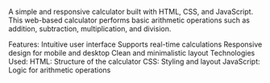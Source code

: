 A simple and responsive calculator built with HTML, CSS, and JavaScript. This web-based calculator performs basic arithmetic operations such as addition, subtraction, multiplication, and division.

Features:
Intuitive user interface
Supports real-time calculations
Responsive design for mobile and desktop
Clean and minimalistic layout
Technologies Used:
HTML: Structure of the calculator
CSS: Styling and layout
JavaScript: Logic for arithmetic operations
